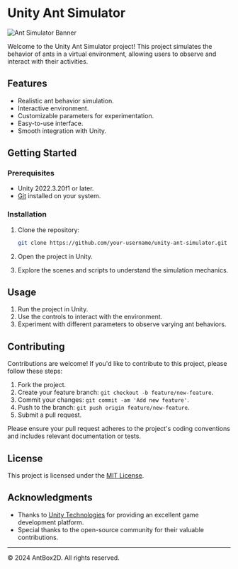 # Unity Ant Simulator

![Ant Simulator Banner](https://placeimg.com/800/400/nature)

Welcome to the Unity Ant Simulator project! This project simulates the behavior of ants in a virtual environment, allowing users to observe and interact with their activities.

## Features

- Realistic ant behavior simulation.
- Interactive environment.
- Customizable parameters for experimentation.
- Easy-to-use interface.
- Smooth integration with Unity.

## Getting Started

### Prerequisites

- Unity 2022.3.20f1 or later.
- [Git](https://git-scm.com/) installed on your system.

### Installation

1. Clone the repository:

    ```bash
    git clone https://github.com/your-username/unity-ant-simulator.git
    ```

2. Open the project in Unity.

3. Explore the scenes and scripts to understand the simulation mechanics.

## Usage

1. Run the project in Unity.
2. Use the controls to interact with the environment.
3. Experiment with different parameters to observe varying ant behaviors.

## Contributing

Contributions are welcome! If you'd like to contribute to this project, please follow these steps:

1. Fork the project.
2. Create your feature branch: `git checkout -b feature/new-feature`.
3. Commit your changes: `git commit -am 'Add new feature'`.
4. Push to the branch: `git push origin feature/new-feature`.
5. Submit a pull request.

Please ensure your pull request adheres to the project's coding conventions and includes relevant documentation or tests.

## License

This project is licensed under the [MIT License](LICENSE).

## Acknowledgments

- Thanks to [Unity Technologies](https://unity.com/) for providing an excellent game development platform.
- Special thanks to the open-source community for their valuable contributions.


---

© 2024 AntBox2D. All rights reserved.
